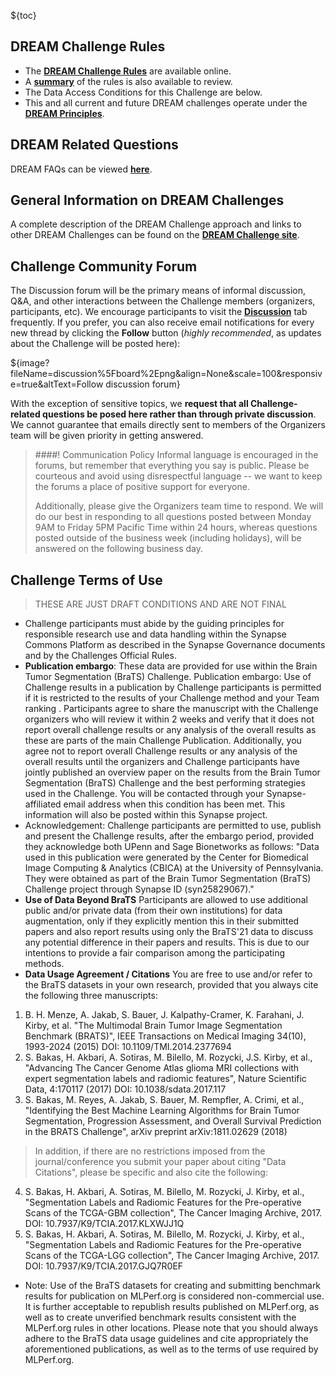 <!-- markdownlint-disable no-inline-html -->

<!-- markdownlint-disable-next-line first-line-h1 -->
${toc}

## **DREAM Challenge Rules**

- The [**DREAM Challenge Rules**](https://www.synapse.org/#!Synapse:syn10144147/wiki/448310) are available online.
-  A [**summary**](https://www.synapse.org/#!Synapse:syn10144149) of the rules is also available to review.
- The Data Access Conditions for this Challenge are below.
- This and all current and future DREAM challenges operate under the [**DREAM Principles**](https://www.synapse.org/#!Synapse:syn6182468/wiki/401779).

## **DREAM Related Questions**

DREAM FAQs can be viewed [**here**](http://dreamchallenges.org/faqs/).

## **General Information on DREAM Challenges**

A complete description of the DREAM Challenge approach and links to other DREAM Challenges can be found on the [**DREAM Challenge site**](http://dreamchallenges.org).

## **Challenge Community Forum**

The Discussion forum will be the primary means of informal discussion, Q&A, and other interactions between the Challenge members (organizers, participants, etc).  We encourage participants to visit the [**Discussion**](https://www.synapse.org/#!Synapse:syn25829070/discussion/default) tab frequently. If you prefer, you can also receive email notifications for every new thread by clicking the **Follow** button (_highly recommended_, as updates about the Challenge will be posted here):

${image?fileName=discussion%5Fboard%2Epng&align=None&scale=100&responsive=true&altText=Follow discussion forum}
<br/>

With the exception of sensitive topics, we **request that all Challenge-related questions be posed here rather than through private discussion**.  We cannot guarantee that emails directly sent to members of the Organizers team will be given priority in getting answered.

> ####! Communication Policy
> Informal language is encouraged in the forums, but remember that everything you say is public.  Please be courteous and avoid using disrespectful language -- we want to keep the forums a place of positive support for everyone.
>
> Additionally, please give the Organizers team time to respond.  We will do our best in responding to all questions posted between Monday 9AM to Friday 5PM Pacific Time within 24 hours, whereas questions posted outside of the business week (including holidays), will be answered on the following business day.

## **Challenge Terms of Use**

> THESE ARE JUST DRAFT CONDITIONS AND ARE NOT FINAL

- Challenge participants must abide by the guiding principles for responsible research use and data handling within the Synapse Commons Platform as described in the Synapse Governance documents and by the Challenges Official Rules. 
- **Publication embargo**: These data are provided for use within the Brain Tumor Segmentation (BraTS) Challenge. Publication embargo: Use of Challenge results in a publication by Challenge participants is permitted if it is restricted to the results of your Challenge method and your Team ranking . Participants agree to share the manuscript with the Challenge organizers who will review it within 2 weeks and verify that it does not report overall challenge results or any analysis of the overall results as these are parts of the main Challenge Publication. Additionally, you agree not to report overall Challenge results or any analysis of the overall results until the organizers and Challenge participants have jointly published an overview paper on the results from the Brain Tumor Segmentation (BraTS) Challenge and the best performing strategies used in the Challenge. You will be contacted through your Synapse-affiliated email address when this condition has been met. This information will also be posted within this Synapse project. 
- Acknowledgement: Challenge participants are permitted to use, publish and present the Challenge results, after the embargo period, provided they acknowledge both UPenn and Sage Bionetworks as follows: "Data used in this publication were generated by the Center for Biomedical Image Computing & Analytics (CBICA) at the University of Pennsylvania. They were obtained as part of the Brain Tumor Segmentation (BraTS) Challenge project through Synapse ID (syn25829067)." 
- **Use of Data Beyond BraTS**
Participants are allowed to use additional public and/or private data (from their own institutions) for data augmentation, only if they explicitly mention this in their submitted papers and also report results using only the BraTS'21 data to discuss any potential difference in their papers and results. This is due to our intentions to provide a fair comparison among the participating methods. 
- **Data Usage Agreement / Citations**
You are free to use and/or refer to the BraTS datasets in your own research, provided that you always cite the following three manuscripts: 

1. B. H. Menze, A. Jakab, S. Bauer, J. Kalpathy-Cramer, K. Farahani, J. Kirby, et al. "The Multimodal Brain Tumor Image Segmentation Benchmark (BRATS)", IEEE Transactions on Medical Imaging 34(10), 1993-2024 (2015) DOI: 
10.1109/TMI.2014.2377694 
2. S. Bakas, H. Akbari, A. Sotiras, M. Bilello, M. Rozycki, J.S. Kirby, et al., "Advancing The Cancer Genome Atlas glioma MRI collections with expert segmentation labels and radiomic features", Nature Scientific Data, 4:170117 (2017) DOI: 
10.1038/sdata.2017.117 
3. S. Bakas, M. Reyes, A. Jakab, S. Bauer, M. Rempfler, A. Crimi, et al., "Identifying the Best Machine Learning Algorithms for Brain Tumor Segmentation, Progression Assessment, and Overall Survival Prediction in the BRATS Challenge", arXiv preprint arXiv:1811.02629 (2018) 

>In addition, if there are no restrictions imposed from the journal/conference you submit your paper about citing "Data Citations", please be specific and also cite the following: 

4. S. Bakas, H. Akbari, A. Sotiras, M. Bilello, M. Rozycki, J. Kirby, et al., "Segmentation Labels and Radiomic Features for the Pre-operative Scans of the TCGA-GBM collection", The Cancer Imaging Archive, 2017. DOI: 10.7937/K9/TCIA.2017.KLXWJJ1Q 
5. S. Bakas, H. Akbari, A. Sotiras, M. Bilello, M. Rozycki, J. Kirby, et al., "Segmentation Labels and Radiomic Features for the Pre-operative Scans of the TCGA-LGG collection", The Cancer Imaging Archive, 2017. DOI: 10.7937/K9/TCIA.2017.GJQ7R0EF 

- Note: Use of the BraTS datasets for creating and submitting benchmark results for publication on MLPerf.org is considered non-commercial use. It is further acceptable to republish results published on MLPerf.org, as well as to create unverified benchmark results consistent with the MLPerf.org rules in other locations. Please note that you should always adhere to the BraTS data usage guidelines and cite appropriately the aforementioned publications, as well as to the terms of use required by MLPerf.org. 
